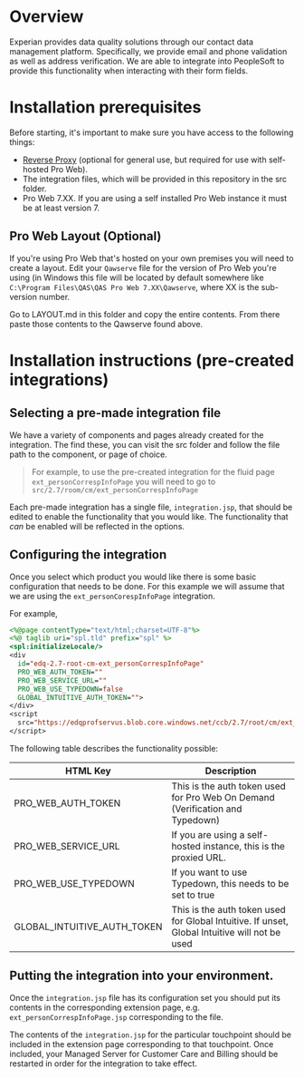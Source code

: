 # Overview

Experian provides data quality solutions through our contact data management platform. 
Specifically, we provide email and phone validation as well as address verification. 
We are able to integrate into PeopleSoft to provide this functionality when interacting 
with their form fields.

# Installation prerequisites
Before starting, it's important to make sure you have access to the following things:

- [Reverse Proxy](https://github.com/experianplc/nginx-cors) (optional for general use, but required for use with self-hosted Pro Web).
- The integration files, which will be provided in this repository in the src folder.
- Pro Web 7.XX. If you are using a self installed Pro Web instance it must be at least version 7.

## Pro Web Layout (Optional)
If you're using Pro Web that's hosted on your own premises you will need to create a layout. Edit
your `Qawserve` file for the version of Pro Web you're using (in Windows this file will be located
by default somewhere like `C:\Program Files\QAS\QAS Pro Web 7.XX\Qawserve`, where XX is the
sub-version number.

Go to LAYOUT.md in this folder and copy the entire contents. From there paste those contents to the
Qawserve found above.

# Installation instructions (pre-created integrations)

## Selecting a pre-made integration file
We have a variety of components and pages already created for the integration. 
The find these, you can visit the src folder and follow the file path to the component, or page of
choice. 

> For example, to use the pre-created integration for the fluid page `ext_personCorrespInfoPage` you
will need to go to `src/2.7/room/cm/ext_personCorrespInfoPage`

Each pre-made integration has a single file, `integration.jsp`, that should be edited to
enable the functionality that you would like. The functionality that *can* be enabled will be
reflected in the options. 

## Configuring the integration
Once you select which product you would like there is some basic configuration that needs to be
done. For this example we will assume that we are using the `ext_personCorespInfoPage` integration.

For example, 

```jsp
<%@page contentType="text/html;charset=UTF-8"%>
<%@ taglib uri="spl.tld" prefix="spl" %>
<spl:initializeLocale/>
<div
  id="edq-2.7-root-cm-ext_personCorrespInfoPage"
  PRO_WEB_AUTH_TOKEN=""
  PRO_WEB_SERVICE_URL=""
  PRO_WEB_USE_TYPEDOWN=false
  GLOBAL_INTUITIVE_AUTH_TOKEN="">
</div>
<script
  src="https://edqprofservus.blob.core.windows.net/ccb/2.7/root/cm/ext_personCorrespInfoPage/integration.js">
</script>
```

The following table describes the functionality possible:

| HTML Key                    | Description  |
|---------------------------- | ------------ |
| PRO_WEB_AUTH_TOKEN          | This is the auth token used for Pro Web On Demand (Verification and Typedown) |
| PRO_WEB_SERVICE_URL         | If you are using a self-hosted instance, this is the proxied URL. |
| PRO_WEB_USE_TYPEDOWN        | If you want to use Typedown, this needs to be set to true |
| GLOBAL_INTUITIVE_AUTH_TOKEN | This is the auth token used for Global Intuitive. If unset, Global Intuitive will not be used |

## Putting the integration into your environment.
Once the `integration.jsp` file has its configuration set you should put its contents
in the corresponding extension page, e.g. `ext_personCorrespInfoPage.jsp`
corresponding to the file.

The contents of the `integration.jsp` for the particular touchpoint should be included
in the extension page corresponding to that touchpoint. Once included, your Managed Server for 
Customer Care and Billing should be restarted in order for the integration to take effect.
